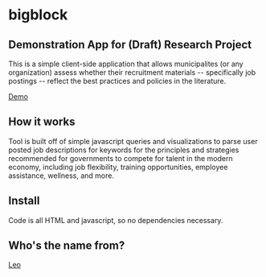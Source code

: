 # bigblock

## Demonstration App for (Draft) Research Project
This is a simple client-side application that allows municipalites (or any organization) assess whether their recruitment materials -- specifically job postings -- reflect the best practices and policies in the literature.

[Demo](abhinemani.com/bigblock)

## How it works

Tool is built off of simple javascript queries and visualizations to parse user posted job descriptions for keywords for the principles and strategies recommended for governments to compete for talent in the modern economy, including job flexibility, training opportunities, employee assistance, wellness, and more. 

## Install

Code is all HTML and javascript, so no dependencies necessary.

## Who's the name from?
[Leo](https://www.youtube.com/watch?v=Vm9HZq53rqU)